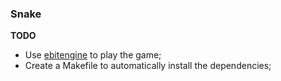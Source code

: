 ### **Snake**

**TODO** 
- Use [ebitengine](https://ebitengine.org/) to play the game;
- Create a Makefile to automatically install the dependencies;